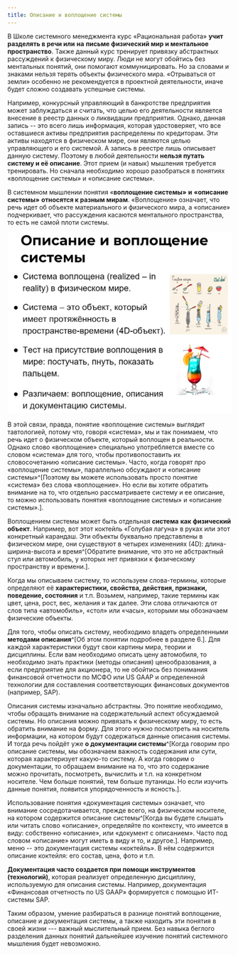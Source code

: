 ```yaml
---
title: Описание и воплощение системы
---
```


В Школе системного менеджмента курс «Рациональная работа» **учит
разделять в речи или** **на** **письме физический мир и ментальное
пространство**. Также данный курс тренирует привязку абстрактных
рассуждений к физическому миру. Люди не могут обойтись без ментальных
понятий, они помогают коммуницировать. Но за словами и знаками нельзя
терять объекты физического мира. «Отрываться от земли» особенно не
рекомендуется в проектной деятельности, иначе будет сложно создавать
успешные системы.

Например, конкурсный управляющий в банкротстве предприятия может
заблуждаться и считать, что целью его деятельности является внесение в
реестр данных о ликвидации предприятия. Однако, данная запись -- это
всего лишь информация, которая удостоверяет, что все оставшиеся активы
предприятия распределены по кредиторам. Эти активы находятся в
физическом мире, они являются целью управляющего и его системой. А
запись в реестре лишь описывает данную систему. Поэтому в любой
деятельности **нельзя путать систему и её описание**. Этот прием (и
навык) мышления требуется тренировать. Но сначала необходимо хорошо
разобраться в понятиях «воплощение системы» и «описание системы».

В системном мышлении понятия «**воплощение системы»** **и** **«описание
системы»** **относятся к разным мирам**. «Воплощение» означает, что речь
идет об объекте материального и физического мира, а «описание»
подчеркивает, что рассуждения касаются ментального пространства, то есть
не самой плоти системы.


![](02-description-and-implementation-of-the-system-3.png)


В этой связи, правда, понятие «воплощение системы» выглядит тавтологией,
потому что, говоря «система», мы и так понимаем, что речь идет о
физическом объекте, который воплощен в реальности. Однако слово
«воплощение» специально употребляется вместе со словом «система» для
того, чтобы противопоставить их словосочетанию «описание системы».
Часто, когда говорят про «воплощение системы», параллельно обсуждают и
«описание системы»^[Поэтому вы можете использовать
просто понятие «система» без слова «воплощение». Но если вы хотите
обратить внимание на то, что отдельно рассматриваете систему и ее
описание, то можно использовать понятия «воплощение системы» и «описание
системы».].

Воплощением системы может быть отдельная **система** **как физический**
**объект**. Например, вот этот коктейль «Голубая лагуна» в руках или
этот конкретный карандаш. Эти объекты буквально представлены в
физическом мире, они существуют в четырех изменениях (4D):
длина-ширина-высота и время^[Обратите внимание, что это
не абстрактный стул или автомобиль, у которых нет привязки к физическому
пространству и времени.].

Когда мы описываем систему, то используем слова-термины, которые
определяют её **характеристики, свойства, действия, признаки, поведение,
состояния** и т.п. Возьмем, например, такие термины как цвет, цена,
рост, вес, желания и так далее. Эти слова отличаются от слов типа
«автомобиль», «стол» или «часы», которыми мы обозначаем физические
объекты.

Для того, чтобы описать систему, необходимо владеть определенными
**методами описания**^[Об этом понятии подробнее в
разделе 6.]. Для каждой характеристики будут свои картины
мира, теории и дисциплины. Если вам необходимо описать цену автомобиля,
то необходимо знать практики (методы описания) ценообразования, а если
предприятие для акционера, то не обойтись без понимания финансовой
отчетности по МСФО или US GAAP и определенной технологии для составления
соответствующих финансовых документов (например, SAP).

Описания системы изначально абстрактны. Это понятие необходимо, чтобы
обращать внимание на содержательный аспект обсуждаемой системы. Но
описания можно привязать к физическому миру, то есть обратить внимание
на форму. Для этого нужно посмотреть на носитель информации, на котором
будут содержаться данные описания системы. И тогда речь пойдёт уже **о
документации системы**^[Когда говорим про описание
системы, мы обозначаем важность содержания или сути, которая
характеризует какую-то систему. А когда говорим о документации, то
обращаем внимание на то, что это содержание можно прочитать, посмотреть,
вычислить и т.п. на конкретном носителе. Чем больше понятий, тем больше
путаницы. Но если изучить данные понятия, появится упорядоченность и
ясность.].

Использование понятия «документация системы» означает, что внимание
сосредотачивается, прежде всего, на физическом носителе, на котором
содержится описание системы^[Когда вы будете слышать или
читать слово «описание», определяйте по контексту, что имеется в виду:
собственно «описание», или «документ с описанием». Часто под словом
«описание» могут иметь в виду и то, и другое.]. Например,
меню -- это документация системы «коктейль». В нём содержится описание
коктейля: его состав, цена, фото и т.п.

**Документация часто создается при помощи** **инструментов
(технологий)**, которая реализует определенную дисциплину, используемую
для описания системы. Например, документация «Финансовая отчетность по
US GAAP» формируется с помощью ИТ-системы SAP.

Таким образом, умение разбираться в разнице понятий воплощение, описание
и документация системы, а также находить эти понятия в своей жизни ---
важный мыслительный прием. Без навыка беглого разделения данных понятий
дальнейшее изучение понятий системного мышления будет невозможно.
